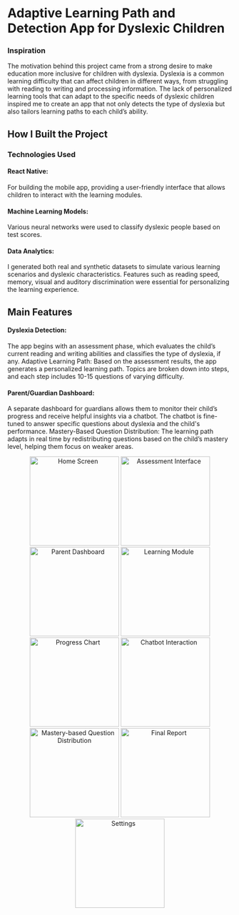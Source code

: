 # Adaptive Learning Path and Detection App for Dyslexic Children
### Inspiration

The motivation behind this project came from a strong desire to make education more inclusive for children with dyslexia. Dyslexia is a common learning difficulty that can affect children in different ways, from struggling with reading to writing and processing information. The lack of personalized learning tools that can adapt to the specific needs of dyslexic children inspired me to create an app that not only detects the type of dyslexia but also tailors learning paths to each child’s ability.

## How I Built the Project
### Technologies Used

#### React Native:
For building the mobile app, providing a user-friendly interface that allows children to interact with the learning modules.
#### Machine Learning Models: 
Various neural networks were used to classify dyslexic people based on test scores.
#### Data Analytics: 
I generated both real and synthetic datasets to simulate various learning scenarios and dyslexic characteristics. Features such as reading speed, memory, visual and auditory discrimination were essential for personalizing the learning experience.

## Main Features
#### Dyslexia Detection: 
The app begins with an assessment phase, which evaluates the child’s current reading and writing abilities and classifies the type of dyslexia, if any.
Adaptive Learning Path: Based on the assessment results, the app generates a personalized learning path. Topics are broken down into steps, and each step includes 10-15 questions of varying difficulty.

#### Parent/Guardian Dashboard: 
A separate dashboard for guardians allows them to monitor their child’s progress and receive helpful insights via a chatbot. The chatbot is fine-tuned to answer specific questions about dyslexia and the child's performance.
Mastery-Based Question Distribution: The learning path adapts in real time by redistributing questions based on the child’s mastery level, helping them focus on weaker areas.

<div align="center"> <img src="https://github.com/user-attachments/assets/f6738bdf-661d-4f4e-b623-00dfac8834aa" width="200px" alt="Home Screen" /> <img src="https://github.com/user-attachments/assets/fa8ab5a9-d3bd-47e5-910c-c44b5f20c0dc" width="200px" alt="Assessment Interface" /> <img src="https://github.com/user-attachments/assets/bf2eac0b-d620-4e03-8676-f1b80abedcb5" width="200px" alt="Parent Dashboard" /> <img src="https://github.com/user-attachments/assets/587d15ab-169b-4ec1-bcfa-c5d5297857f7" width="200px" alt="Learning Module" /> <img src="https://github.com/user-attachments/assets/2a0f801f-142c-4eec-b272-aded2ad6fe10" width="200px" alt="Progress Chart" /> <img src="https://github.com/user-attachments/assets/a71896ef-66a0-4efa-9a51-971450842460" width="200px" alt="Chatbot Interaction" /> <img src="https://github.com/user-attachments/assets/4a2a01fe-6e98-4a5d-8449-9379847ed9e8" width="200px" alt="Mastery-based Question Distribution" /> <img src="https://github.com/user-attachments/assets/2de47561-8bbd-466a-9e2a-e33e575256db" width="200px" alt="Final Report" /> <img src="https://github.com/user-attachments/assets/0ba5dd27-25ab-41b9-8c38-8f3b09df4fa9" width="200px" alt="Settings" /> </div>





